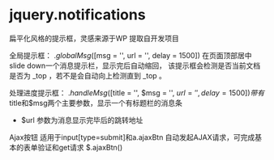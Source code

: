 # jquery.notifications
扁平化风格的提示框，灵感来源于WP
提取自开发项目

全局提示框：
$.globalMsg([$msg = '', url = '', delay = 1500])
在页面顶部居中slide down一个消息提示栏，显示完后自动缩回，
该提示框会检测是否当前文档是否为 _top ，若不是会自动向上检测直到 _top 。

处理进度提示框：
$.handleMsg([$title = '', $msg = '', $url = '', delay = 1500])
带有$title和$msg两个主要参数，显示一个有标题栏的消息条

* $url 参数为消息显示完毕后的跳转地址

Ajax按钮 适用于input[type=submit]和a.ajaxBtn
自动发起AJAX请求，可完成基本的表单验证和get请求
$.ajaxBtn()
